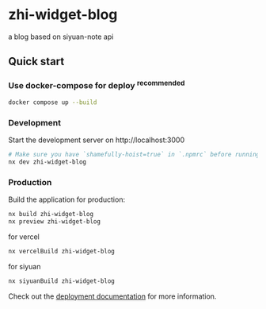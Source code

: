 # zhi-widget-blog

a blog based on siyuan-note api

## Quick start

### Use docker-compose for deploy <sup>recommended</sup>

```bash
docker compose up --build
```

### Development

Start the development server on http://localhost:3000

```bash
# Make sure you have `shamefully-hoist=true` in `.npmrc` before running pnpm install
nx dev zhi-widget-blog
```

### Production

Build the application for production:

```bash
nx build zhi-widget-blog
nx preview zhi-widget-blog
```

for vercel

```bash
nx vercelBuild zhi-widget-blog
```

for siyuan

```bash
nx siyuanBuild zhi-widget-blog
```

Check out the [deployment documentation](https://nuxt.com/docs/getting-started/deployment) for more information.

